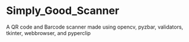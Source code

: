 # Simply_Good_Scanner
A QR code and Barcode scanner made using opencv, pyzbar, validators, tkinter, webbrowser, and pyperclip
